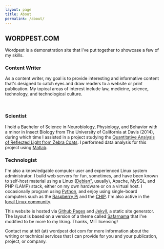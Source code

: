 ```yaml
---
layout: page
title: About
permalink: /about/
---
```


<div class="post-content">
    <h2 class="sname-main">WORDPEST.COM</h2>
<p>Wordpest is a demonstration site that I've put together to showcase a few of my skills.</p>

<div class="writer writer-title">
<h3>Content Writer</h3>
</div>
<p>As a content writer, my goal is to provide interesting and informative content that's designed to
catch eyes and draw readers to a website or print publication. My topical areas of interest include law,
medicine, science, technology, and technological culture.
</p>
<br>

<div class="science science-title">
<h3>Scientist</h3>
</div>
<p>I hold a Bachelor of Science in Neurobiology, Physiology, and Behavior with a minor in Insect Biology from 
The University of California at Davis (2014), during which time I assisted in a project studying the 
<a href="http://journals.plos.org/plosone/article?id=10.1371/journal.pone.0154504">Quantitative Analysis of Reflected Light from Zebra Coats</a>.
I performed data analysis for this project using <a href="https://www.mathworks.com/products/matlab.html">Matlab</a>. 
</p>

<div class="techno techno-title">
<h3>Technologist</h3>
</div>
<p>I'm also a knowledgable computer user and experienced Linux system administrator. I build web servers for fun, sometimes, and have been known to self-host
material using a Linux (<a href="https://www.debian.org/">Debian"</a>, usually), Apache, MySQL, and PHP (LAMP) stack, either on my own hardware or on a virtual host. 
I occasionally program using <a href="http://www.python.org">Python</a>, and enjoy using single-board computers such as the 
<a href="https://www.raspberrypi.org/">Raspberry Pi</a> and the <a href="https://getchip.com/">CHIP</a>. 
I'm also active in the <a href="http://www.lugod.org">local Linux community</a>.
</p>

<p>This website is hosted via <a href="https://pages.github.com/">Github Pages</a> and <a href="https://jekyllrb.com">Jekyll</a>, a static site
generator. The layout is based on a version of a theme called <a href="https://github.com/hemangsk/safarnama">Safarnama</a> that I've modified 
to be more to my liking. Thanks, MIT licensing!
</p>
<p>Contact me at tdt (at) wordpest dot com for more information about the writing or technical services
that I can provide for you and your publication, project, or company. </p>

</div>
